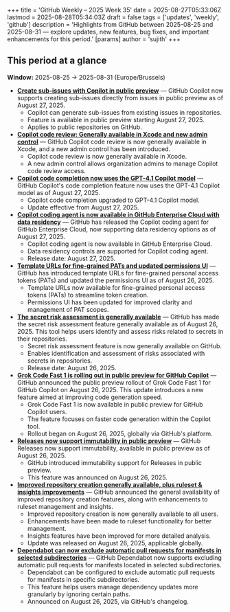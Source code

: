 +++
title = 'GitHub Weekly – 2025 Week 35'
date = 2025-08-27T05:33:06Z
lastmod = 2025-08-28T05:34:03Z
draft = false
tags = ['updates', 'weekly', 'github']
description = 'Highlights from GitHub between 2025-08-25 and 2025-08-31 — explore updates, new features, bug fixes, and important enhancements for this period.'
[params]
    author = 'sujith'
+++
## This period at a glance

**Window:** 2025-08-25 → 2025-08-31 (Europe/Brussels)

- **[Create sub-issues with Copilot in public preview](https://github.blog/changelog/2025-08-27-create-sub-issues-with-copilot-in-public-preview)** — GitHub Copilot now supports creating sub-issues directly from issues in public preview as of August 27, 2025.
  - Copilot can generate sub-issues from existing issues in repositories.
  - Feature is available in public preview starting August 27, 2025.
  - Applies to public repositories on GitHub.
- **[Copilot code review: Generally available in Xcode and new admin control](https://github.blog/changelog/2025-08-27-copilot-code-review-generally-available-in-xcode-and-new-admin-control)** — GitHub Copilot code review is now generally available in Xcode, and a new admin control has been introduced.
  - Copilot code review is now generally available in Xcode.
  - A new admin control allows organization admins to manage Copilot code review access.
- **[Copilot code completion now uses the GPT-4.1 Copilot model](https://github.blog/changelog/2025-08-27-copilot-code-completion-now-uses-the-gpt-4-1-copilot-model)** — GitHub Copilot's code completion feature now uses the GPT-4.1 Copilot model as of August 27, 2025.
  - Copilot code completion upgraded to GPT-4.1 Copilot model.
  - Update effective from August 27, 2025.
- **[Copilot coding agent is now available in GitHub Enterprise Cloud with data residency](https://github.blog/changelog/2025-08-27-copilot-coding-agent-is-now-available-in-github-enterprise-cloud-with-data-residency)** — GitHub has released the Copilot coding agent for GitHub Enterprise Cloud, now supporting data residency options as of August 27, 2025.
  - Copilot coding agent is now available in GitHub Enterprise Cloud.
  - Data residency controls are supported for Copilot coding agent.
  - Release date: August 27, 2025.
- **[Template URLs for fine-grained PATs and updated permissions UI](https://github.blog/changelog/2025-08-26-template-urls-for-fine-grained-pats-and-updated-permissions-ui)** — GitHub has introduced template URLs for fine-grained personal access tokens (PATs) and updated the permissions UI as of August 26, 2025.
  - Template URLs now available for fine-grained personal access tokens (PATs) to streamline token creation.
  - Permissions UI has been updated for improved clarity and management of PAT scopes.
- **[The secret risk assessment is generally available](https://github.blog/changelog/2025-08-26-the-secret-risk-assessment-is-generally-available)** — GitHub has made the secret risk assessment feature generally available as of August 26, 2025. This tool helps users identify and assess risks related to secrets in their repositories.
  - Secret risk assessment feature is now generally available on GitHub.
  - Enables identification and assessment of risks associated with secrets in repositories.
  - Release date: August 26, 2025.
- **[Grok Code Fast 1 is rolling out in public preview for GitHub Copilot](https://github.blog/changelog/2025-08-26-grok-code-fast-1-is-rolling-out-in-public-preview-for-github-copilot)** — GitHub announced the public preview rollout of Grok Code Fast 1 for GitHub Copilot on August 26, 2025. This update introduces a new feature aimed at improving code generation speed.
  - Grok Code Fast 1 is now available in public preview for GitHub Copilot users.
  - The feature focuses on faster code generation within the Copilot tool.
  - Rollout began on August 26, 2025, globally via GitHub's platform.
- **[Releases now support immutability in public preview](https://github.blog/changelog/2025-08-26-releases-now-support-immutability-in-public-preview)** — GitHub Releases now support immutability, available in public preview as of August 26, 2025.
  - GitHub introduced immutability support for Releases in public preview.
  - This feature was announced on August 26, 2025.
- **[Improved repository creation generally available, plus ruleset & insights improvements](https://github.blog/changelog/2025-08-26-improved-repository-creation-generally-available-plus-ruleset-insights-improvements)** — GitHub announced the general availability of improved repository creation features, along with enhancements to ruleset management and insights.
  - Improved repository creation is now generally available to all users.
  - Enhancements have been made to ruleset functionality for better management.
  - Insights features have been improved for more detailed analysis.
  - Update was released on August 26, 2025, applicable globally.
- **[Dependabot can now exclude automatic pull requests for manifests in selected subdirectories](https://github.blog/changelog/2025-08-26-dependabot-can-now-exclude-automatic-pull-requests-for-manifests-in-selected-subdirectories)** — GitHub Dependabot now supports excluding automatic pull requests for manifests located in selected subdirectories.
  - Dependabot can be configured to exclude automatic pull requests for manifests in specific subdirectories.
  - This feature helps users manage dependency updates more granularly by ignoring certain paths.
  - Announced on August 26, 2025, via GitHub's changelog.

